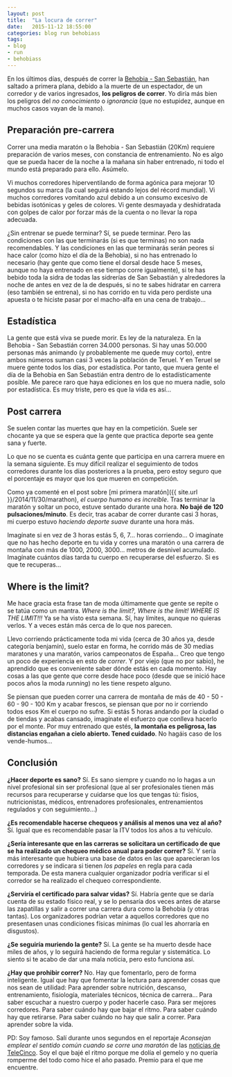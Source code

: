 ```yaml
---
layout: post
title:  "La locura de correr"
date:   2015-11-12 18:55:00
categories: blog run behobiass
tags:
- blog
- run
- behobiass
---
```


En los últimos días, después de correr la [Behobia - San Sebastián](http://www.behobia-sansebastian.com), han saltado a primera plana, debido a la muerte de un espectador, de un corredor y de varios ingresados, **los peligros de correr**. Yo diría más bien los peligros del _no conocimiento_ o _ignorancia_ (que no estupidez, aunque en muchos casos vayan de la mano).


Preparación pre-carrera
------------------------------

Correr una media maratón o la Behobia - San Sebastián (20Km) requiere preparación de varios meses, con constancia de entrenamiento. No es algo que se pueda hacer de la noche a la mañana sin haber entrenado, ni todo el mundo está preparado para ello. Asúmelo. 

Vi muchos corredores hiperventilando de forma agónica para mejorar 10 segundos su marca (la cual seguirá estando lejos del récord mundial). Vi muchos corredores vomitando azul debido a un consumo excesivo de bebidas isotónicas y geles de colores. Vi gente desmayada y deshidratada con golpes de calor por forzar más de la cuenta o no llevar la ropa adecuada.

¿Sin entrenar se puede terminar? Sí, se puede terminar. Pero las condiciones con las que terminarás (si es que terminas) no son nada recomendables. Y las condiciones en las que terminarás serán peores si hace calor (como hizo el día de la Behobia), si no has entrenado lo necesario (hay gente que como tiene el dorsal desde hace 5 meses, aunque no haya entrenado en ese tiempo corre igualmente), si te has bebido toda la sidra de todas las sidrerías de San Sebastián y alrededores la noche de antes en vez de la de después, si no te sabes hidratar en carrera (eso también se entrena), si no has corrido en tu vida pero perdiste una apuesta o te hiciste pasar por el macho-alfa en una cena de trabajo...


Estadística
------------------------------

La gente que está viva se puede morir. Es ley de la naturaleza. En la Behobia - San Sebastián corren 34.000 personas. Si hay unas 50.000 personas más animando (y probablemente me quede muy corto), entre ambos números suman casi 3 veces la población de Teruel. Y en Teruel se muere gente todos los días, por estadística. Por tanto, que muera gente el día de la Behobia en San Sebastián entra dentro de lo estadísticamente posible. Me parece raro que haya ediciones en los que no muera nadie, solo por estadística. Es muy triste, pero es que la vida es así...


Post carrera
------------------------------

Se suelen contar las muertes que hay en la competición. Suele ser chocante ya que se espera que la gente que practica deporte sea gente sana y fuerte.

Lo que no se cuenta es cuánta gente que participa en una carrera muere en la semana siguiente. Es muy difícil realizar el seguimiento de todos corredores durante los días posteriores a la prueba, pero estoy seguro que el porcentaje es mayor que los que mueren en competición.

Como ya comenté en el post sobre [mi primera maratón]({{ site.url }}/2014/11/30/marathon), _el cuerpo humano es increíble_. Tras terminar la maratón y soltar un poco, estuve sentado durante una hora. **No bajé de 120 pulsaciones/minuto**. Es decir, tras acabar de correr durante casi 3 horas, mi cuerpo estuvo _haciendo deporte suave_ durante una hora más. 

Imagínate si en vez de 3 horas estás 5, 6, 7... horas corriendo... O imagínate que no has hecho deporte en tu vida y corres una maratón o una carrera de montaña con más de 1000, 2000, 3000... metros de desnivel acumulado. Imagínate cuántos días tarda tu cuerpo en recuperarse del esfuerzo. Si es que te recuperas...


Where is the limit?
------------------------------

Me hace gracia esta frase tan de moda últimamente que gente se repite o se tatúa como un mantra. _Where is the limit?, Where is the limit! WHERE IS THE LIMIT!!!_ Ya se ha visto esta semana. Sí, hay límites, aunque no quieras verlos. Y a veces están más cerca de lo que nos parecen.

Llevo corriendo prácticamente toda mi vida (cerca de 30 años ya, desde categoría benjamín), suelo estar en forma, he corrido más de 30 medias maratones y una maratón, varios campeonatos de España... Creo que tengo un poco de experiencia en esto de _correr_. Y por viejo (que no por sabio), he aprendido que es conveniente saber dónde estás en cada momento. Hay cosas a las que gente que corre desde hace poco (desde que se inició hace pocos años la moda _running_) no les tiene respeto alguno. 

Se piensan que pueden correr una carrera de montaña de más de 40 - 50 - 60 - 90 - 100 Km y acabar frescos, se piensan que por no ir corriendo todos esos Km el cuerpo no sufre. Si estás 5 horas andando por la ciudad o de tiendas y acabas cansado, imagínate el esfuerzo que conlleva hacerlo por el monte. Por muy entrenado que estés, **la montaña es peligrosa, las distancias engañan a cielo abierto. Tened cuidado**. No hagáis caso de los vende-humos...


Conclusión
------------------------------

**¿Hacer deporte es sano?** Sí. Es sano siempre y cuando no lo hagas a un nivel profesional sin ser profesional (que al ser profesionales tienen más recursos para recuperarse y cuidarse que los que tengas tú: fisios, nutricionistas, médicos, entrenadores profesionales, entrenamientos regulados y con seguimiento...)

**¿Es recomendable hacerse chequeos y análisis al menos una vez al año?** Sí. Igual que es recomendable pasar la ITV todos los años a tu vehículo.

**¿Sería interesante que en las carreras se solicitara un certificado de que se ha realizado un chequeo médico anual para poder correr?** Sí. Y sería más interesante que hubiera una base de datos en las que aparecieran los corredores y se indicara si tienen _los papeles_ en regla para cada temporada. De esta manera cualquier organizador podría verificar si el corredor se ha realizado el chequeo correspondiente.

**¿Serviría el certificado para salvar vidas?** Sí. Habría gente que se daría cuenta de su estado físico real, y se lo pensaría dos veces antes de atarse las zapatillas y salir a correr una carrera dura como la Behobia (y otras tantas). Los organizadores podrían vetar a aquellos corredores que no presentasen unas condiciones físicas mínimas (lo cual les ahorraría en disgustos).

**¿Se seguiría muriendo la gente?** Sí. La gente se ha muerto desde hace miles de años, y lo seguirá haciendo de forma regular y sistemática. Lo siento si te acabo de dar una mala noticia, pero esto funciona así.

**¿Hay que prohibir correr?** No. Hay que fomentarlo, pero de forma inteligente. Igual que hay que fomentar la lectura para aprender cosas que nos sean de utilidad: Para aprender sobre nutrición, descanso, entrenamiento, fisiología, materiales técnicos, técnica de carrera... Para saber escuchar a nuestro cuerpo y poder hacerle caso. Para ser mejores corredores. Para saber cuándo hay que bajar el ritmo. Para saber cuándo hay que retirarse. Para saber cuándo no hay que salir a correr. Para aprender sobre la vida.

PD: Soy famoso. Salí durante unos segundos en el reportaje _Aconsejan emplear el sentido común cuando se corre una maratón_ de las [noticias de TeleCinco](http://www.telecinco.es/informativos/sociedad/maraton-peligros-sobreesfuerzo_2_2081130108.html). Soy el que bajé el ritmo porque me dolía el gemelo y no quería romperme del todo como hice el año pasado. Premio para el que me encuentre.